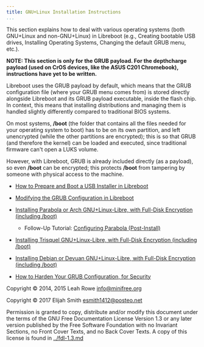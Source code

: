 ```yaml
---
title: GNU+Linux Installation Instructions
...
```


This section explains how to deal with various operating systems (both GNU+Linux and non-GNU+Linux) in Libreboot (e.g., Creating bootable USB drives, Installing Operating Systems, Changing the default GRUB menu, etc.).

**NOTE: This section is only for the GRUB payload. For the depthcharge payload (used on CrOS devices, like the ASUS C201 Chromebook), instructions have yet to be written.**

Libreboot uses the GRUB payload by default, which means that the GRUB configuration file (where your GRUB menu comes from) is stored directly alongside Libreboot and its GRUB payload executable, inside the flash chip. In context, this means that installing distributions and managing them is handled slightly differently compared to traditional BIOS systems.

On most systems, **/boot** (the folder that contains all the files needed for your operating system to boot) has to be on its own partition, and left unencrypted (while the other partitions are encrypted); this is so that GRUB (and therefore the kernel) can be loaded and executed, since traditional firmware can't open a LUKS volume.

However, with Libreboot, GRUB is already included directly (as a payload), so even **/boot** can be encrypted; this protects **/boot** from tampering by someone with physical access to the machine.

- [How to Prepare and Boot a USB Installer in Libreboot](grub_boot_installer.md)

- [Modifying the GRUB Configuration in Libreboot](grub_cbfs.md)

- [Installing Parabola or Arch GNU+Linux-Libre, with Full-Disk Encryption (including /boot)](encrypted_parabola.md)

   - Follow-Up Tutorial: [Configuring Parabola (Post-Install)](configuring_parabola.md)

- [Installing Trisquel GNU+Linux-Libre, with Full-Disk Encryption (including /boot)](encrypted_trisquel.md)

- [Installing Debian or Devuan GNU+Linux-Libre, with Full-Disk Encryption (including /boot)](encrypted_debian.md)

- [How to Harden Your GRUB Configuration, for Security](grub_hardening.md)

Copyright © 2014, 2015 Leah Rowe <info@minifree.org>

Copyright © 2017 Elijah Smith <esmith1412@posteo.net>

Permission is granted to copy, distribute and/or modify this document
under the terms of the GNU Free Documentation License Version 1.3 or any later
version published by the Free Software Foundation
with no Invariant Sections, no Front Cover Texts, and no Back Cover Texts.
A copy of this license is found in [../fdl-1.3.md](../fdl-1.3.md)
